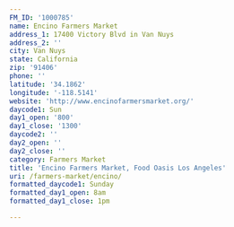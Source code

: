 ```yaml
---
FM_ID: '1000785'
name: Encino Farmers Market
address_1: 17400 Victory Blvd in Van Nuys
address_2: ''
city: Van Nuys
state: California
zip: '91406'
phone: ''
latitude: '34.1862'
longitude: '-118.5141'
website: 'http://www.encinofarmersmarket.org/'
daycode1: Sun
day1_open: '800'
day1_close: '1300'
daycode2: ''
day2_open: ''
day2_close: ''
category: Farmers Market
title: 'Encino Farmers Market, Food Oasis Los Angeles'
uri: /farmers-market/encino/
formatted_daycode1: Sunday
formatted_day1_open: 8am
formatted_day1_close: 1pm

---
```

